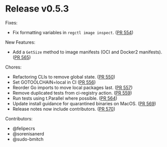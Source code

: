 # Release v0.5.3

Fixes:

- Fix formatting variables in `regctl image inspect`. ([PR 554][pr-554])

New Features:

- Add a `GetSize` method to image manifests (OCI and Docker2 manifests). ([PR 565][pr-565])

Chores:

- Refactoring CLIs to remove global state. ([PR 550][pr-550])
- Set GOTOOLCHAIN=local in CI ([PR 556][pr-556])
- Reorder Go imports to move local packages last. ([PR 557][pr-557])
- Remove duplicated tests from ci-registry action. ([PR 559][pr-559])
- Run tests using t.Parallel where possible. ([PR 564][pr-564])
- Update install guidance for quarantined binaries on MacOS. ([PR 569][pr-569])
- Release notes now include contributors. ([PR 570][pr-570])

Contributors:

- @felipecrs
- @sorenisanerd
- @sudo-bmitch

[pr-550]: https://github.com/regclient/regclient/pull/550
[pr-554]: https://github.com/regclient/regclient/pull/554
[pr-556]: https://github.com/regclient/regclient/pull/556
[pr-557]: https://github.com/regclient/regclient/pull/557
[pr-559]: https://github.com/regclient/regclient/pull/559
[pr-564]: https://github.com/regclient/regclient/pull/564
[pr-565]: https://github.com/regclient/regclient/pull/565
[pr-569]: https://github.com/regclient/regclient/pull/569
[pr-570]: https://github.com/regclient/regclient/pull/570
